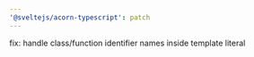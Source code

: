 ```yaml
---
'@sveltejs/acorn-typescript': patch
---
```


fix: handle class/function identifier names inside template literal
